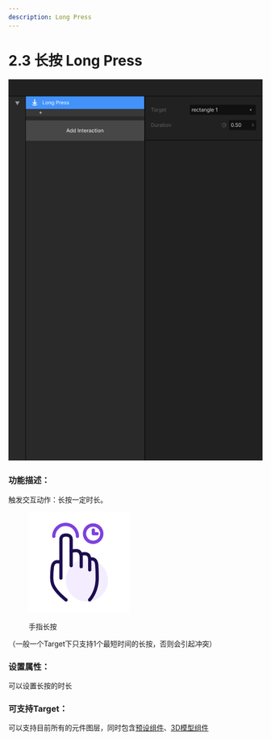 ```yaml
---
description: Long Press
---
```


# 2.3 长按 Long Press

![](<../../.gitbook/assets/Long Press.png>)

### 功能描述：

触发交互动作：长按一定时长。

<figure><img src="../../.gitbook/assets/长按.png" alt=""><figcaption><p> 手指长按</p></figcaption></figure>

（一般一个Target下只支持1个最短时间的长按，否则会引起冲突）



### 设置属性：

可以设置长按的时长



### 可支持Target：

可以支持目前所有的元件图层，同时包含[预设组件](broken-reference)、[3D模型组件](broken-reference)






